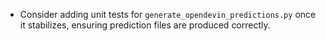 - Consider adding unit tests for `generate_opendevin_predictions.py` once it stabilizes, ensuring prediction files are produced correctly.
